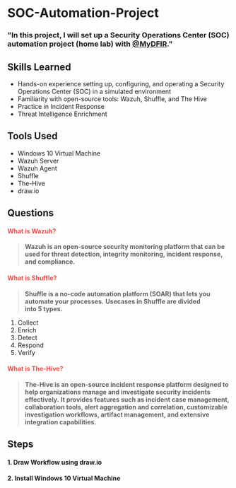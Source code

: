 # SOC-Automation-Project

### "In this project, I will set up a Security Operations Center (SOC) automation project (home lab) with <a href="https://www.youtube.com/@MyDFIR">@MyDFIR</a>."

## Skills Learned
- Hands-on experience setting up, configuring, and operating a Security Operations Center (SOC) in a simulated environment
- Familiarity with open-source tools: Wazuh, Shuffle, and The Hive
- Practice in Incident Response
- Threat Intelligence Enrichment
  
## Tools Used
- Windows 10 Virtual Machine
- Wazuh Server
- Wazuh Agent
- Shuffle
- The-Hive
- draw.io
## Questions
#### <span style="color:#ec4b4b">What is Wazuh?</span>
>**Wazuh is an open-source security monitoring platform that can be used for threat detection, integrity monitoring, incident response, and compliance.**
#### <span style="color:#ec4b4b">What is Shuffle?</span>
>**Shuffle is a no-code automation platform (SOAR) that lets you automate your processes.**
>**Usecases in Shuffle are divided into 5 types.**
1. Collect
2. Enrich
3. Detect
4. Respond
5. Verify
#### <span style="color:#ec4b4b">What is The-Hive?</span>
>**The-Hive is an open-source incident response platform designed to help organizations manage and investigate security incidents effectively.**
>**It provides features such as incident case management, collaboration tools, alert aggregation and correlation, customizable investigation workflows, artifact management, and extensive integration capabilities.**

## Steps
#### 1. Draw Workflow using draw.io
#### 2. Install Windows 10 Virtual Machine
